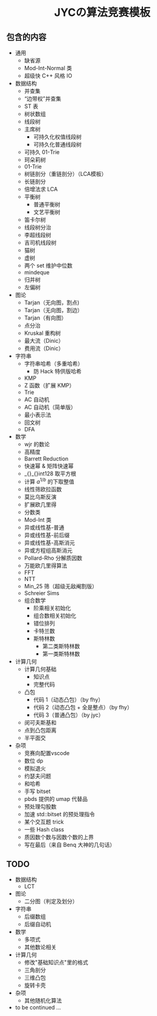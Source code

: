 # <center>JYCの算法竞赛模板</center>

## 包含的内容

- 通用
  - 缺省源
  - Mod-Int-Normal 类
  - 超级快 C++ 风格 IO
- 数据结构
  - 并查集
  - “边带权”并查集
  - ST 表
  - 树状数组
  - 线段树
  - 主席树
    - 可持久化权值线段树
    - 可持久化普通线段树
  - 可持久 01-Trie
  - 珂朵莉树
  - 01-Trie
  - 树链剖分（重链剖分）（LCA模板）
  - 长链剖分
  - 倍增法求 LCA
  - 平衡树
    - 普通平衡树
    - 文艺平衡树
  - 笛卡尔树
  - 线段树分治
  - 李超线段树
  - 吉司机线段树
  - 猫树
  - 虚树
  - 两个 set 维护中位数
  - mindeque
  - 归并树
  - 左偏树
- 图论
  - Tarjan（无向图，割点)
  - Tarjan（无向图，割边）
  - Tarjan（有向图）
  - 点分治
  - Kruskal 重构树
  - 最大流（Dinic）
  - 费用流（Dinic）
- 字符串
  - 字符串哈希（多重哈希）
    - 防 Hack 特供版哈希
  - KMP
  - Z 函数（扩展 KMP）
  - Trie
  - AC 自动机
  - AC 自动机（简单版）
  - 最小表示法
  - 回文树
  - DFA
- 数学
  - wjr 的数论
  - 高精度
  - Barrett Reduction
  - 快速幂 \& 矩阵快速幂
  - \_{}\_{}int128 取平方根
  - 计算 $a^{1/b}$ 的下取整值
  - 线性筛欧拉函数
  - 莫比乌斯反演
  - 扩展欧几里得
  - 分数类
  - Mod-Int 类
  - 异或线性基-普通
  - 异或线性基-前后缀
  - 异或线性基-高斯消元
  - 异或方程组高斯消元
  - Pollard-Rho 分解质因数
  - 万能欧几里得算法
  - FFT
  - NTT
  - Min\_25 筛（超级无敌阉割版）
  - Schreier Sims
  - 组合数学
    - 阶乘相关初始化
    - 组合数相关初始化
    - 错位排列
    - 卡特兰数
    - 斯特林数
      - 第二类斯特林数
      - 第一类斯特林数
- 计算几何
  - 计算几何基础
    - 知识点
    - 完整代码
  - 凸包
    - 代码 1（动态凸包）（by fhy）
    - 代码 2（动态凸包 + 全是整点）（by fhy）
    - 代码 3（普通凸包）（by jyc）
  - 闵可夫斯基和
  - 点到凸包距离
  - 半平面交
- 杂项
  - 竞赛向配置vscode
  - 数位 dp
  - 模拟退火
  - 约瑟夫问题
  - 和哈希
  - 手写 bitset
  - pbds 提供的 umap 代替品
  - 预处理勾股数
  - 加速 std::bitset 的预处理指令
  - 某个交互题 trick
  - 一些 Hash class
  - 质因数个数与因数个数的上界
  - 写在最后（来自 Benq 大神的几句话）

## TODO

  - 数据结构
    - LCT
  - 图论
    - 二分图（判定及划分）
  - 字符串
    - 后缀数组
    - 后缀自动机
  - 数学
    - 多项式
    - 其他数论相关
  - 计算几何
    - 修改"基础知识点"里的格式
    - 三角剖分
    - 三维凸包 
    - 旋转卡壳
  - 杂项
    - 其他随机化算法
  - to be continued ...